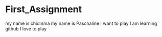 # First_Assignment
my name is chidinma
my name is Paschaline
I want to play
I am learning github
I love to play